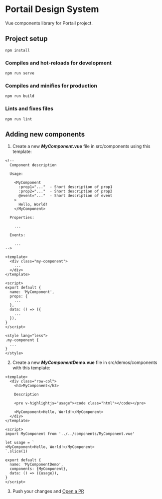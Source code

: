 # Portail Design System

Vue components library for Portail project.

## Project setup
```
npm install
```

### Compiles and hot-reloads for development
```
npm run serve
```

### Compiles and minifies for production
```
npm run build
```
<!--
### Run your tests
```
npm run test
```
 -->
### Lints and fixes files
```
npm run lint
```

## Adding new components

1. Create a new ***MyComponent*.vue** file in src/components using this
  template:


```vue
<!--
  Component description

  Usage:

    <MyComponent
      :prop1="..."  - Short description of prop1
      :prop2="..."  - Short description of prop2
      @event="..."  - Short description of event
    >
      Hello, World!
    </MyComponent>

  Properties:

    ...

  Events:

    ...
-->

<template>
  <div class="my-component">
    ...
  </div>
</template>

<script>
export default {
  name: 'MyComponent',
  props: {
    ...
  },
  data: () => ({
    ...
  }),
}
</script>

<style lang="less">
.my-component {
  ...
}
</style>

```

2. Create a new ***MyComponent*Demo.vue** file in src/demos/components with
this template:

```vue
<template>
  <div class="row-col">
    <h3>MyComponent</h3>

    Description

    <pre v-highlightjs="usage"><code class="html"></code></pre>

    <MyComponent>Hello, World!</MyComponent>
  </div>
</template>

<script>
import MyComponent from '../../components/MyComponent.vue'

let usage = `
<MyComponent>Hello, World!</MyComponent>
`.slice(1)

export default {
  name: 'MyComponentDemo',
  components: {MyComponent},
  data: () => ({usage}),
}
</script>
```

3. Push your changes and [Open a PR]

[Open a PR]: https://github.com/betao-dev/portail-design-system/pulls
